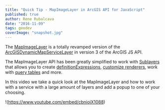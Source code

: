 ```yaml
---
title: "Quick Tip - MapImageLayer in ArcGIS API for JavaScript"
published: true
author: Rene Rubalcava
date: "2016-11-09"
tags: geodev
coverImage: "snapshot.jpg"
---
```


The [MapImageLayer](https://developers.arcgis.com/javascript/latest/api-reference/esri-layers-MapImageLayer.html) is a totally revamped version of the [ArcGISDynamicMapServiceLayer](https://developers.arcgis.com/javascript/3/jsapi/arcgisdynamicmapservicelayer-amd.html) in version 3 of the ArcGIS JS API.

The MapImageLayer API has been greatly simplified to work with [Sublayers](https://developers.arcgis.com/javascript/latest/api-reference/esri-layers-MapImageLayer.html#sublayers) that allows you to create [definitionExpressions](https://developers.arcgis.com/javascript/latest/sample-code/layers-mapimagelayer-definitionexpression/index.html), [customize renderers](https://developers.arcgis.com/javascript/latest/sample-code/layers-mapimagelayer-renderers/index.html), work with [query tables](https://developers.arcgis.com/javascript/latest/sample-code/layers-dynamicdatalayer-query-table/index.html) and more.

In this video we take a quick look at the MapImageLayer and how to work with a service with a large amount of layers and add a popup to one of your choosing.

!(https://www.youtube.com/embed/cbnioiX1088)
